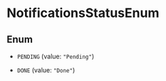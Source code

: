 

# NotificationsStatusEnum

## Enum


* `PENDING` (value: `"Pending"`)

* `DONE` (value: `"Done"`)



